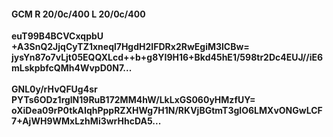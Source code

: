 #### GCM R 20/0c/400 L 20/0c/400
**euT99B4BCVCxqpbU**<br/>**+A3SnQ2JjqCyTZ1xneql7HgdH2IFDRx2RwEgiM3lCBw=**<br/>**jysYn87o7vLjt05EQQXLcd++b+g8YI9H16+Bkd45hE1/598tr2Dc4EUJ//iE6mLskpbfcQMh4WvpD0N7...**<br/><br/>
**GNL0y/rHvQFUg4sr**<br/>**PYTs6ODz1rglN19RuB172MM4hW/LkLxGS060yHMzfUY=**<br/>**oXiDea09rP0tkAIqhPppRZXHWg7H1N/RKVjBGtmT3gIO6LMXvONGwLCF7+AjWH9WMxLzhMi3wrHhcDA5...**